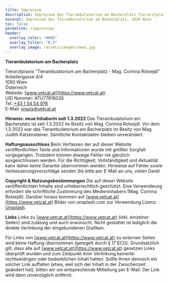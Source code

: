 ```yaml
---
title: Impressum
description: Impressum des Tierambulatorium am Bacherplatz Tierarztpraxis 1050 Wien
excerpt: Impressum des Tierambulatorium am Bacherplatz, 1050 Wien
toc: false
permalink: /impressum/
header:
  overlay_color: "#000"
  overlay_filter: "0.5"
  overlay_image: /assets/images/news.jpg
---
```



**Tierambulatorium am Bacherplatz**

Tierarztpraxis "Tierambulatorium am Bacherplatz - Mag. Corinna Rotsejdl"<br />
Arbeitergasse 4/4<br />
1050 Wien<br />
Österreich<br />
Website: [www.vetcat.at](https://www.vetcat.at)<br />
UID Nummer: ATU77816026<br />
Tel.:<a href="tel: +43 1 54 54 976">+43 1 54 54 976</a><br />
E-Mail: [praxis@vetcat.at](mailto:praxis@vetcat.at)

**Hinweis: neue Inhaberin seit 1.3.2022**
Das Tierambulatorium am Bacherplatz ist seit 1.3.2022 im Besitz von Mag. Corinna Rotsejdl. Vor dem 1.3.2022 war das Tierambulatorium am Bacherplatz im Besitz von Mag. Judith Katzensteiner. Sämtliche Kontaktdaten bleiben unverändert.

**Haftungsausschluss**
Beim Verfassen der auf dieser Website veröffentlichten Texte und Informationen wurde mit größter Sorgfalt vorgegangen. Trotzdem können etwaige Fehler nie gänzlich ausgeschlossen werden. Für die Richtigkeit, Vollständigkeit und Aktualität kann daher keine Garantie übernommen werden. Hinweise auf Fehler sowie Verbesserungsvorschläge senden Sie bitte per E-Mail an uns, vielen Dank!

**Copyright & Nutzungsbestimmungen**
Die auf dieser Website veröffentlichten Inhalte sind urheberrechtlich geschützt. Eine Verwendeung erfordert die schriftliche Zustimmung des Medieninhabers (Mag. Corinna Rotsejdl).
Darüber hinaus kommen auf [www.vetcat.at](https://www.vetcat.at) Bilder von unsplash.com zur Verwendung Lizenz: [Unsplash](https://unsplash.com/license).

**Links** 
Links zu [www.vetcat.at](https://www.vetcat.at) (inkl. einzelner Seiten) sind  zulässig und auch erwünscht. Nicht gestattet ist lediglich die direkte Verlinkung der eingebundenen Grafiken.

Für Links von [www.vetcat.at](https://www.vetcat.at) zu externen Seiten wird keine Haftung übernommen (geregelt durch § 17 ECG). Grundsätzlich gilt, dass alle auf [www.vetcat.at](https://www.vetcat.at) gesetzen Links überprüft wurden und zum Zeitpunkt ihrer Verlinkung keinerlei rechtswidrigen oder bedenklichen Inhalt hatten. Sollte Ihnen dennoch ein solcher Link auffallen (etwa, weil sich der Inhalt in der Zwischenzeit geändert hat), bitten wir um entsprechende Mitteilung per E-Mail. Der Link wird dann unverzüglich entfernt.